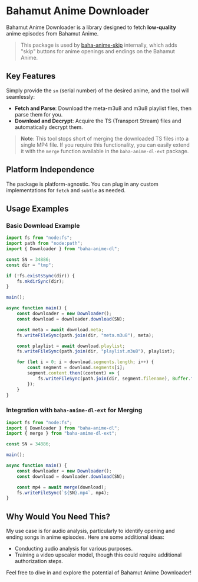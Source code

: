 # Bahamut Anime Downloader

Bahamut Anime Downloader is a library designed to fetch **low-quality** anime episodes from Bahamut Anime.

> This package is used by [baha-anime-skip](https://github.com/JacobLinCool/baha-anime-skip) internally, which adds "skip" buttons for anime openings and endings on the Bahamut Anime.

## Key Features

Simply provide the `sn` (serial number) of the desired anime, and the tool will seamlessly:

- **Fetch and Parse**: Download the meta-m3u8 and m3u8 playlist files, then parse them for you.
- **Download and Decrypt**: Acquire the TS (Transport Stream) files and automatically decrypt them.

> **Note**: This tool stops short of merging the downloaded TS files into a single MP4 file. If you require this functionality, you can easily extend it with the `merge` function available in the `baha-anime-dl-ext` package.

## Platform Independence

The package is platform-agnostic. You can plug in any custom implementations for `fetch` and `subtle` as needed.

## Usage Examples

### Basic Download Example

```ts
import fs from "node:fs";
import path from "node:path";
import { Downloader } from "baha-anime-dl";

const SN = 34886;
const dir = "tmp";

if (!fs.existsSync(dir)) {
    fs.mkdirSync(dir);
}

main();

async function main() {
    const downloader = new Downloader();
    const download = downloader.download(SN);

    const meta = await download.meta;
    fs.writeFileSync(path.join(dir, "meta.m3u8"), meta);

    const playlist = await download.playlist;
    fs.writeFileSync(path.join(dir, "playlist.m3u8"), playlist);

    for (let i = 0; i < download.segments.length; i++) {
        const segment = download.segments[i];
        segment.content.then((content) => {
            fs.writeFileSync(path.join(dir, segment.filename), Buffer.from(content));
        });
    }
}
```

### Integration with `baha-anime-dl-ext` for Merging

```ts
import fs from "node:fs";
import { Downloader } from "baha-anime-dl";
import { merge } from "baha-anime-dl-ext";

const SN = 34886;

main();

async function main() {
    const downloader = new Downloader();
    const download = downloader.download(SN);

    const mp4 = await merge(download);
    fs.writeFileSync(`${SN}.mp4`, mp4);
}
```

## Why Would You Need This?

My use case is for audio analysis, particularly to identify opening and ending songs in anime episodes. Here are some additional ideas:

- Conducting audio analysis for various purposes.
- Training a video upscaler model, though this could require additional authorization steps.

Feel free to dive in and explore the potential of Bahamut Anime Downloader!
